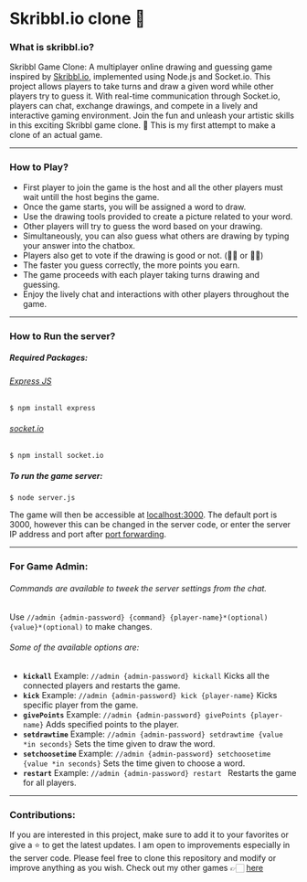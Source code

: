# Skribbl.io clone 🎨

###  What is skribbl.io?
Skribbl Game Clone: A multiplayer online drawing and guessing game inspired by [Skribbl.io](http://skribbl.io "Skribbl.io"), implemented using Node.js and Socket.io.
This project allows players to take turns and draw a given word while other players try to guess it. With real-time communication through Socket.io, players can chat, exchange drawings, and compete in a lively and interactive gaming environment. Join the fun and unleash your artistic skills in this exciting Skribbl game clone. 🎨
This is my first attempt to make a clone of an actual game.

------------

###  How to Play?
- First player to join the game is the host and all the other players must wait untill the host begins the game.
- Once the game starts, you will be assigned a word to draw.
- Use the drawing tools provided to create a picture related to your word.
- Other players will try to guess the word based on your drawing.
- Simultaneously, you can also guess what others are drawing by typing your answer into the chatbox.
- Players also get to vote if the drawing is good or not. (👍🏻 or 👎🏻)
- The faster you guess correctly, the more points you earn.
- The game proceeds with each player taking turns drawing and guessing.
- Enjoy the lively chat and interactions with other players throughout the game.

------------
###  How to Run the server?
##### Required Packages:
######  [Express JS](http://www.npmjs.com/package/express "Express JS")
`$ npm install express`

######  [socket.io](http://www.npmjs.com/package/socket.io "socket.io")
`$ npm install socket.io`

##### To run the game server:
`$ node server.js`

The game will then be accessible at [localhost:3000](http://localhost:3000 "localhost:3000"). The default port is 3000, however this can be changed in the server code, or enter the server IP address and port after [port forwarding](https://en.wikipedia.org/wiki/Port_forwarding "port forwarding").

------------
###  For Game Admin:
###### Commands are available to tweek the server settings from the chat.
Use `//admin {admin-password} {command} {player-name}*(optional) {value}*(optional)` to make changes.
###### Some of the available options are:
- **`kickall`** Example: `//admin {admin-password} kickall` Kicks all the connected players and restarts the game.
- **`kick`** Example: `//admin {admin-password} kick {player-name}` Kicks specific player from the game.
- **`givePoints`** Example: `//admin {admin-password} givePoints {player-name}` Adds specified points to the player.
- **`setdrawtime`** Example: `//admin {admin-password} setdrawtime {value *in seconds}` Sets the time given to draw the word.
- **`setchoosetime`** Example: `//admin {admin-password} setchoosetime {value *in seconds}` Sets the time given to choose a word.
- **`restart`** Example: `//admin {admin-password} restart ` Restarts the game for all players.

------------
###  Contributions:
If you are interested in this project, make sure to add it to your favorites or give a ⭐ to get the latest updates.
I am open to improvements especially in the server code.
Please feel free to clone this repository and modify or improve anything as you wish.
Check out my other games 👉🏻 [here](https://shreyas-rao.itch.io/ "here")
 
